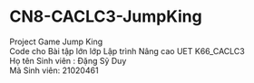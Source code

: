 # CN8-CACLC3-JumpKing

Project Game Jump King\
Code cho Bài tập lớn lớp Lập trình Nâng cao UET K66_CACLC3\
Họ tên Sinh viên : Đặng Sỹ Duy\
Mã Sinh viên: 21020461
